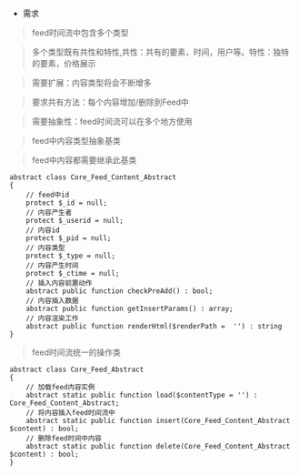 - 需求
> feed时间流中包含多个类型

> 多个类型既有共性和特性,共性：共有的要素，时间，用户等。特性：独特的要素，价格展示

> 需要扩展：内容类型将会不断增多

> 要求共有方法：每个内容增加/删除到Feed中

> 需要抽象性：feed时间流可以在多个地方使用


> feed中内容类型抽象基类

> feed中内容都需要继承此基类

```
abstract class Core_Feed_Content_Abstract
{
    // feed中id
    protect $_id = null;
    // 内容产生者
    protect $_userid = null;
    // 内容id
    protect $_pid = null;
    // 内容类型
    protect $_type = null;
    // 内容产生时间
    protect $_ctime = null;
    // 插入内容前置动作
    abstract public function checkPreAdd() : bool;
    // 内容插入数据
    abstract public function getInsertParams() : array;
    // 内容渲染工作
    abstract public function renderHtml($renderPath =  '') : string
}
```

> feed时间流统一的操作类
```
abstract class Core_Feed_Abstract
{
    // 加载feed内容实例
    abstract static public function load($contentType = '') : Core_Feed_Content_Abstract;
    // 将内容插入feed时间流中
    abstract static public function insert(Core_Feed_Content_Abstract $content) : bool;
    // 删除feed时间中内容
    abstract static public function delete(Core_Feed_Content_Abstract $content) : bool;
}
```
